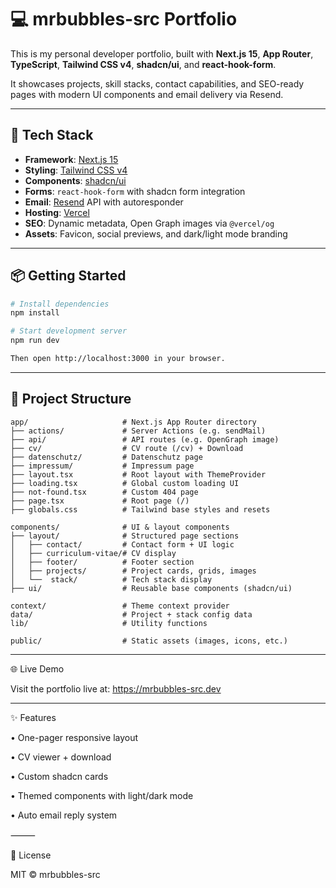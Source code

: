 # 💻 mrbubbles-src Portfolio

This is my personal developer portfolio, built with **Next.js 15**, **App Router**, **TypeScript**, **Tailwind CSS v4**, **shadcn/ui**, and **react-hook-form**.

It showcases projects, skill stacks, contact capabilities, and SEO-ready pages with modern UI components and email delivery via Resend.

---

## 🚀 Tech Stack

- **Framework**: [Next.js 15](https://nextjs.org)
- **Styling**: [Tailwind CSS v4](https://tailwindcss.com)
- **Components**: [shadcn/ui](https://ui.shadcn.com)
- **Forms**: `react-hook-form` with shadcn form integration
- **Email**: [Resend](https://resend.com) API with autoresponder
- **Hosting**: [Vercel](https://vercel.com)
- **SEO**: Dynamic metadata, Open Graph images via `@vercel/og`
- **Assets**: Favicon, social previews, and dark/light mode branding

---

## 📦 Getting Started

```bash
# Install dependencies
npm install

# Start development server
npm run dev

Then open http://localhost:3000 in your browser.

```

---

## 📁 Project Structure

```
app/                     # Next.js App Router directory
├── actions/             # Server Actions (e.g. sendMail)
├── api/                 # API routes (e.g. OpenGraph image)
├── cv/                  # CV route (/cv) + Download
├── datenschutz/         # Datenschutz page
├── impressum/           # Impressum page
├── layout.tsx           # Root layout with ThemeProvider
├── loading.tsx          # Global custom loading UI
├── not-found.tsx        # Custom 404 page
├── page.tsx             # Root page (/)
├── globals.css          # Tailwind base styles and resets

components/              # UI & layout components
├── layout/              # Structured page sections
│   ├── contact/         # Contact form + UI logic
│   ├── curriculum-vitae/# CV display
│   ├── footer/          # Footer section
│   ├── projects/        # Project cards, grids, images
│   └──  stack/          # Tech stack display
├── ui/                  # Reusable base components (shadcn/ui)

context/                 # Theme context provider
data/                    # Project + stack config data
lib/                     # Utility functions

public/                  # Static assets (images, icons, etc.)
```

---

🌐 Live Demo

Visit the portfolio live at: https://mrbubbles-src.dev

---

✨ Features

• One-pager responsive layout

• CV viewer + download

• Custom shadcn cards

• Themed components with light/dark mode

• Auto email reply system

⸻

📄 License

MIT © mrbubbles-src
